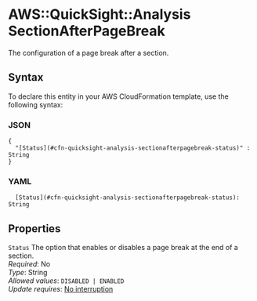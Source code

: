 # AWS::QuickSight::Analysis SectionAfterPageBreak<a name="aws-properties-quicksight-analysis-sectionafterpagebreak"></a>

The configuration of a page break after a section\.

## Syntax<a name="aws-properties-quicksight-analysis-sectionafterpagebreak-syntax"></a>

To declare this entity in your AWS CloudFormation template, use the following syntax:

### JSON<a name="aws-properties-quicksight-analysis-sectionafterpagebreak-syntax.json"></a>

```
{
  "[Status](#cfn-quicksight-analysis-sectionafterpagebreak-status)" : String
}
```

### YAML<a name="aws-properties-quicksight-analysis-sectionafterpagebreak-syntax.yaml"></a>

```
  [Status](#cfn-quicksight-analysis-sectionafterpagebreak-status): String
```

## Properties<a name="aws-properties-quicksight-analysis-sectionafterpagebreak-properties"></a>

`Status` <a name="cfn-quicksight-analysis-sectionafterpagebreak-status"></a>
The option that enables or disables a page break at the end of a section\.  
_Required_: No  
_Type_: String  
_Allowed values_: `DISABLED | ENABLED`  
_Update requires_: [No interruption](https://docs.aws.amazon.com/AWSCloudFormation/latest/UserGuide/using-cfn-updating-stacks-update-behaviors.html#update-no-interrupt)
